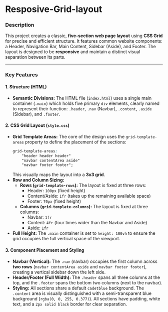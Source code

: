 # Resposive-Grid-layout

### **Description**

This project creates a classic, **five-section web page layout** using **CSS Grid** for precise and efficient structure. It features common website components: a Header, Navigation Bar, Main Content, Sidebar (Aside), and Footer. The layout is designed to be **responsive** and maintain a distinct visual separation between its parts.

-----

### **Key Features**

#### **1. Structure (HTML)**

  * **Semantic Divisions:** The HTML file (`index.html`) uses a single main container (`.main`) which holds five primary `div` elements, clearly named to represent their function: `.header`, `.nav` (Navbar), `.content`, `.aside` (Sidebar), and `.footer`.

#### **2. CSS Grid Layout (`style.css`)**

  * **Grid Template Areas:** The core of the design uses the `grid-template-areas` property to define the placement of the sections:
    ```css
    grid-template-areas:
        "header header header"
        "navbar contentArea aside"
        "navbar footer footer";
    ```
    This visually maps the layout into a **3x3 grid**.
  * **Row and Column Sizing:**
      * **Rows (`grid-template-rows`):** The layout is fixed at three rows:
          * Header: `100px` (fixed height)
          * Content/Aside: `1fr` (takes up the remaining available space)
          * Footer: `70px` (fixed height)
      * **Columns (`grid-template-columns`):** The layout is fixed at three columns:
          * Navbar: `1fr`
          * Content: `4fr` (four times wider than the Navbar and Aside)
          * Aside: `1fr`
  * **Full Height:** The `.main` container is set to `height: 100vh` to ensure the grid occupies the full vertical space of the viewport.

#### **3. Component Placement and Styling**

  * **Navbar (Vertical):** The `.nav` (navbar) occupies the first column across **two rows** (`navbar contentArea aside` and `navbar footer footer`), creating a vertical sidebar down the left side.
  * **Header/Footer (Full Width):** The `.header` spans all three columns at the top, and the `.footer` spans the bottom two columns (next to the navbar).
  * **Styling:** All sections share a default `cadetblue` background. The `.content` area is visually distinguished with a semi-transparent blue background (`rgba(0, 0, 255, 0.377)`). All sections have padding, white text, and a `2px solid black` border for clear separation.

